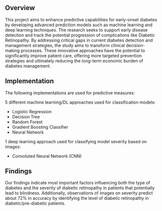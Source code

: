 <h2>Overview</h2>
This project aims to enhance predictive capabilities for early-onset diabetes by developing advanced prediction models such as machine learning and deep learning techniques. The research seeks to support early disease detection and track the potential progression of complications like Diabetic Retinopathy. By addressing critical gaps in current diabetes detection and management strategies, the study aims to transform clinical decision-making processes. These innovative approaches have the potential to significantly improve patient care, offering more targeted prevention strategies and ultimately reducing the long-term economic burden of diabetes management.

<h2>Implementation</h2>
The following implementations are used for predictive measures:

5 different machine learning/DL approaches used for classification models:
  - Logistic Regression
  - Decision Tree
  - Random Forest
  - Gradient Boosting Classifier
  - Neural Network

1 deep learning approach used for classifying model severity based on images:
  - Convoluted Neural Network (CNN)

<h2>Findings</h2>
Our findings indicate most important factors influencing both the type of diabetes and the severity of diabetic retinopathy in patients that potentially lead to blindness. Additionally, observations of images on severity predict about 72% in accuracy by identifying the level of diabetic retinopathy in diabetic/pre-diabetic patients.
